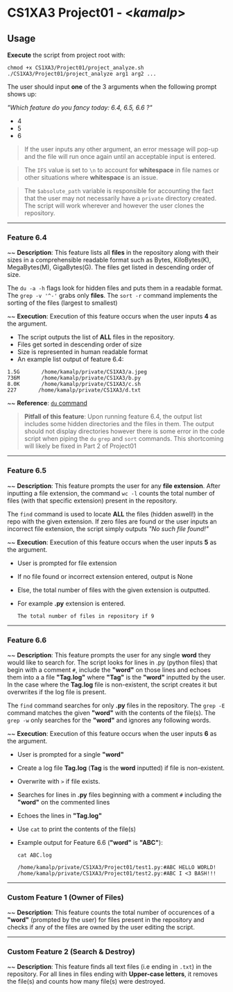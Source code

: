 # CS1XA3 Project01 - <*kamalp*>


## Usage

**Execute** the script from project root with:
```
chmod +x CS1XA3/Project01/project_analyze.sh
./CS1XA3/Project01/project_analyze arg1 arg2 ...

```
The user should input **one** of the 3 arguments when the following prompt shows up:

*"Which feature do you fancy today: 6.4, 6.5, 6.6 ?"*
  * 4
  * 5
  * 6

>If the user inputs any other argument, an error message will pop-up and the file will run once again until an acceptable input is entered.

>The ```IFS``` value is set to ```\n``` to account for **whitespace** in file names or other situations where **whitespace** is an issue.

> The ```$absolute_path``` variable is responsible for accounting the fact that the user may not necessarily have a ```private``` directory created. The script will work wherever and however the user clones the repository.

-----------------------------------------------------------------

### Feature 6.4
  ~~ **Description**: This feature lists all **files** in the repository along with their sizes in a comprehensible readable format such as Bytes, KiloBytes(K), MegaBytes(M), GigaBytes(G). The files get listed in descending order of size. 

The ```du -a -h``` flags look for hidden files and puts them in a readable format. The ```grep -v '^-'``` grabs only **files**. The ```sort -r``` command implements the sorting of the files (largest to smallest)

  ~~ **Execution**: Execution of this feature occurs when the user inputs **4** as the argument.
   * The script outputs the list of **ALL** files in the repository.
   * Files get sorted in descending order of size
   * Size is represented in human readable format
   * An example list output of feature 6.4:

    1.5G       /home/kamalp/private/CS1XA3/a.jpeg
    736M       /home/kamalp/private/CS1XA3/b.py
    8.0K       /home/kamalp/private/CS1XA3/c.sh
    227       /home/kamalp/private/CS1XA3/d.txt

  ~~ **Reference**: [```du``` command](https://www.geeksforgeeks.org/du-command-linux-examples/)

>**Pitfall of this feature**: Upon running feature 6.4, the output list includes some hidden directories and the files in them. The output should not display directories however there is some error in the code script when piping the ```du``` ```grep``` and ```sort``` commands. This shortcoming will likely be fixed in Part 2 of Project01
-----------------------------------------------------------------

### Feature 6.5
  ~~ **Description**: This feature prompts the user for any **file extension**. After inputting a file extension, the command ```wc -l``` counts the total number of files (with that specific extension) present in the repository. 

The ```find``` command is used to locate **ALL** the files (hidden aswell!) in the repo with the given extension. If zero files are found or the user inputs an incorrect file extension, the script simply outputs *"No such file found!"*

  ~~ **Execution**: Execution of this feature occurs when the user inputs **5** as the argument. 
   * User is prompted for file extension
   * If no file found or incorrect extension entered, output is 
     None
   * Else, the total number of files with the given extension is 
     outputted. 
   * For example **.py** extension is entered. 

     ```The total number of files in repository if 9```

-----------------------------------------------------------------

### Feature 6.6
  ~~ **Description**: This feature prompts the user for any single **word** they would like to search for. The script looks for lines in .py (python files) that begin with a comment ```#```, include the **"word"** on those lines and echoes them into a a file **"Tag.log"** where **"Tag"** is the **"word"** inputted by the user. In the case where the **Tag.log** file is non-existent, the script creates it but overwrites if the log file is present. 

The ```find``` command searches for only **.py** files in the repository. The ```grep -E``` command matches the given **"word"** with the contents of the file(s). The ```grep -w``` only searches for the **"word"** and ignores any following words.

 ~~ **Execution**: Execution of this feature occurs when the user inputs **6** as the argument.
   * User is prompted for a single **"word"**
   * Create a log file **Tag.log** (**Tag** is the **word** 
     inputted) if file is non-existent.
   * Overwrite with ```>``` if file exists.
   * Searches for lines in **.py** files beginning with a comment 
     ```#``` including the **"word"** on the commented lines
   * Echoes the lines in **"Tag.log"**
   * Use ```cat``` to print the contents of the file(s)
   * Example output for Feature 6.6 (**"word"** is **"ABC"**):

      ```
      cat ABC.log

      /home/kamalp/private/CS1XA3/Project01/test1.py:#ABC HELLO WORLD!
      /home/kamalp/private/CS1XA3/Project01/test2.py:#ABC I <3 BASH!!!

--------------------------------------------------------------------

### Custom Feature 1 (Owner of Files)

 ~~ **Description**: This feature counts the total number of occurences of a **"word"** (prompted by the user) for files present in the repository and checks if any of the files are owned by the user editing the script.

--------------------------------------------------------------------

### Custom Feature 2 (Search & Destroy)
 ~~ **Description**: This feature finds all text files (i.e ending in ```.txt```) in the repository. For all lines in files ending with **Upper-case letters**, it removes the file(s) and counts how many file(s) were destroyed.
